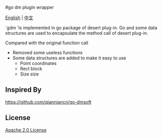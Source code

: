 #go dm plugin wrapper

[English](https://github.com/rogeecn/gdm/blob/main/README.md) | [中文](https://github.com/rogeecn/gdm/blob/main/README_CN.md)


`gdm 'is implemented in go package of desert plug-in. Go and some data structures are used to encapsulate the method call of desert plug-in.

Compared with the original function call

- Removed some useless functions
- Some data structures are added to make it easy to use
    - Point coordinates
    - Rect block
    - Size size

## Inspired By
https://github.com/qianniancn/go-dmsoft

## License
[Apache 2.0 License](https://github.com/rogeecn/gdm/blob/main/LICENSE)